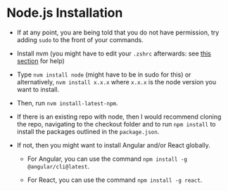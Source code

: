 # Node.js Installation

* If at any point, you are being told that you do not have permission, try adding `sudo` to the front of your commands.

* Install nvm (you might have to edit your `.zshrc` afterwards: see [this section](setting-mac-terminal.md#node-version-manager) for help)

* Type `nvm install node` (might have to be in sudo for this) or alternatively, `nvm install x.x.x` where `x.x.x` is the node version you want to install.

* Then, run `nvm install-latest-npm`.

* If there is an existing repo with node, then I would recommend cloning the repo, navigating to the checkout folder and to run `npm install` to install the packages outlined in the `package.json`.

* If not, then you might want to install Angular and/or React globally.

  * For Angular, you can use the command `npm install -g @angular/cli@latest`.

  * For React, you can use the command `npm install -g react`.
  